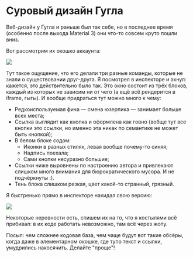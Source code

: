 # Суровый дизайн Гугла

Веб-дизайн у Гугла и раньше был так себе, но в последнее время (особенно после выхода Material 3) они что-то совсем круто пошли вниз.

Вот рассмотрим их окошко аккаунта:

![](/post-img/google-auth-redesign-google.png)

Тут такое ощущение, что его делали три разные команды, которые не знали о существовании друг-друга. Я посмотрел в инспекторе и ахнул: кажется, это действительно было так. Это окно состоит из трёх блоков, каждый из которых не зависим ни от чего (а ещё всё рендерится в iframe, гыгы). И вообще придраться тут можно много к чему:
- Редкоиспользуемая фича — смена юзерпика — занимает больше всех места;
- Ссылка выглядит как кнопка и оформлена как говно (вобще тут все кнопки это ссылки, но именно эта никак по семантике не может быть кнопкой);
- В белом блоке содом:
  - Иконки в разных стилях, левая вообще почему-то синяя;
  - Надпись поехала;
  - Сами кнопки несуразно большие;
- Ссылки ниже выровнены по настроению автора и привлекают слишком много внимания для бюрократического мусора. И не подчёркнуты :).
- Тень блока слишком резкая, цвет какой-то странный, грязный.

Я быстренько прямо в инспекторе накидал свою версию:

![](/post-img/google-auth-redesign-my.png)

Некоторые неровности есть, спишем их на то, что я костылями всё прибивал: в их коде работать невозможно, там всё через жопу.

Посыл: чем сложнее кодовая база, чем чаще будут вот такие обсёры, когда даже в элементарном окошке, где тупо текст и ссылки, умудрились накосячить. Делайте "проще"!